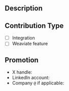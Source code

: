 <!--
Thank you for contributing to Weaviate recipes! Please fill out the information below and follow this checklist:

- Include the Weaviate and python client version and the other technologies used (if applicable) at the top of the notebook
    i.e. Weaviate version `1.25.3`, Weaviate python client `4.6.5`, and Unstructured `0.14.5`
- Add your name and social handles to the top of the notebook. You can use a company name if preferred!

p.s. If you work at Weaviate, please update the integration page with a link to the notebook!
-->

## Description 
<!-- A short description of the notebook -->

## Contribution Type
- [ ] Integration
- [ ] Weaviate feature

## Promotion 
<!-- We'd love to promote your work on our socials! If you'd like to be featured, please complete the section below. -->
- X handle: 
- LinkedIn account: 
- Company `@` if applicable: 
